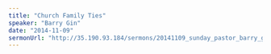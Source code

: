 ```yaml
---
title: "Church Family Ties"
speaker: "Barry Gin"
date: "2014-11-09"
sermonUrl: "http://35.190.93.184/sermons/20141109_sunday_pastor_barry_gin_church_family_ties.mp3"
---
```

